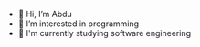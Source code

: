 - 👋 Hi, I’m Abdu
- 👀 I’m interested in programming
- 🌱 I'm currently studying software engineering

<!---
1-Abdu/1-Abdu is a ✨ special ✨ repository because its `README.md` (this file) appears on your GitHub profile.
You can click the Preview link to take a look at your changes.
--->
